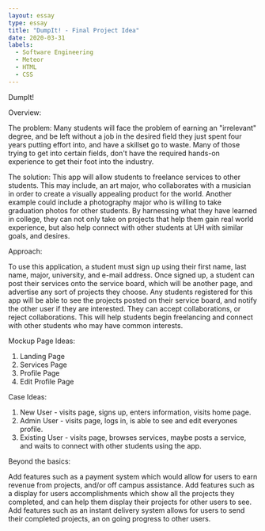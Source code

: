 ```yaml
---
layout: essay
type: essay
title: "DumpIt! - Final Project Idea"
date: 2020-03-31
labels:
  - Software Engineering
  - Meteor
  - HTML
  - CSS
---
```


DumpIt!

Overview: 

The problem: Many students will face the problem of earning an "irrelevant" degree, and be left without a job in the desired field they just spent four years putting
effort into, and have a skillset go to waste. Many of those trying to get into certain fields, don't have the required hands-on experience to get their foot into the industry.


The solution: This app will allow students to freelance services to other students. This may include, an art major, 
who collaborates with a musician in order to create a visually appealing product for the world. Another example could include a photography major who 
is willing to take graduation photos for other students. By harnessing what they have learned in college, they can not only take on projects that help them
gain real world experience, but also help connect with other students at UH with similar goals, and desires.

Approach:

To use this application, a student must sign up using their first name, last name, major, university, and e-mail address. Once signed up, a student can post their
services onto the service board, which will be another page, and advertise any sort of projects they choose. Any students registered for this app will be able to see
the projects posted on their service board, and notify the other user if they are interested. They can accept collaborations, or reject collaborations.
This will help students begin freelancing and connect with other students who may have common interests. 

Mockup Page Ideas:

1. Landing Page 
2. Services Page  
3. Profile Page 
4. Edit Profile Page 

Case Ideas: 

1. New User - visits page, signs up, enters information, visits home page. 
2. Admin User - visits page, logs in, is able to see and edit everyones profile. 
3. Existing User - visits page, browses services, maybe posts a service, and waits to connect with other students using the app.

Beyond the basics:

Add features such as a payment system which would allow for users to earn revenue from projects, and/or off campus assistance.
Add features such as a display for users accomplishments which show all the projects they completed, and can help them display their projects for other users to see.
Add features such as an instant delivery system allows for users to send their completed projects, an on going progress to other users.
